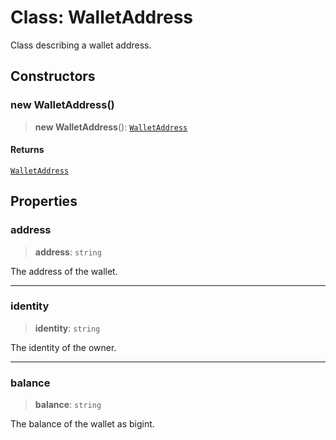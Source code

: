 # Class: WalletAddress

Class describing a wallet address.

## Constructors

### new WalletAddress()

> **new WalletAddress**(): [`WalletAddress`](WalletAddress.md)

#### Returns

[`WalletAddress`](WalletAddress.md)

## Properties

### address

> **address**: `string`

The address of the wallet.

***

### identity

> **identity**: `string`

The identity of the owner.

***

### balance

> **balance**: `string`

The balance of the wallet as bigint.
